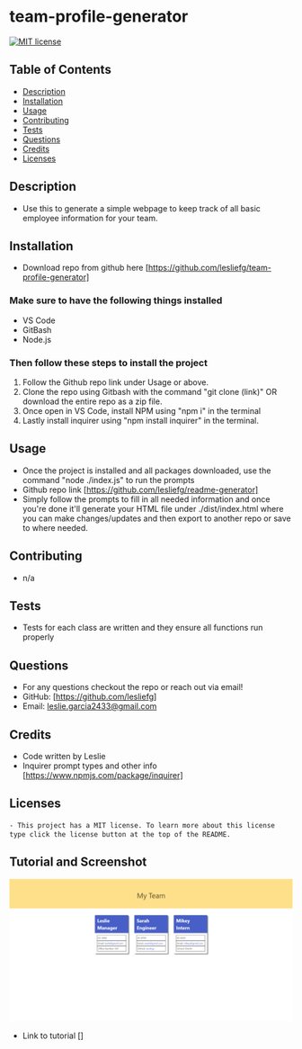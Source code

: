 # team-profile-generator

[![MIT license](https://img.shields.io/badge/License-MIT-blue.svg)](https://lbesson.mit-license.org/)

## Table of Contents
* [Description](#description)
* [Installation](#installation)
* [Usage](#usage)
* [Contributing](#contributing)
* [Tests](#tests)
* [Questions](#questions)
* [Credits](#credits)
* [Licenses](#license)

## Description
- Use this to generate a simple webpage to keep track of all basic employee information for your team.

## Installation
- Download repo from github here [https://github.com/lesliefg/team-profile-generator]

### Make sure to have the following things installed
* VS Code
* GitBash
* Node.js

### Then follow these steps to install the project
1. Follow the Github repo link under Usage or above.
2. Clone the repo using Gitbash with the command "git clone (link)" OR download the entire repo as a zip file.
3. Once open in VS Code, install NPM using "npm i" in the terminal
4. Lastly install inquirer using "npm install inquirer" in the terminal. 

## Usage
- Once the project is installed and all packages downloaded, use the command "node ./index.js" to run the prompts
- Github repo link [https://github.com/lesliefg/readme-generator]
- Simply follow the prompts to fill in all needed information and once you're done it'll generate your HTML file under ./dist/index.html where you can make changes/updates and then export to another repo or save to where needed.

## Contributing
- n/a

## Tests
- Tests for each class are written and they ensure all functions run properly

## Questions
- For any questions checkout the repo or reach out via email!  
- GitHub: [https://github.com/lesliefg]
- Email: leslie.garcia2433@gmail.com

## Credits
- Code written by Leslie
- Inquirer prompt types and other info [https://www.npmjs.com/package/inquirer]

## Licenses
    - This project has a MIT license. To learn more about this license type click the license button at the top of the README.

## Tutorial and Screenshot
![alt text](/assets/screenshot.png)
- Link to tutorial []
